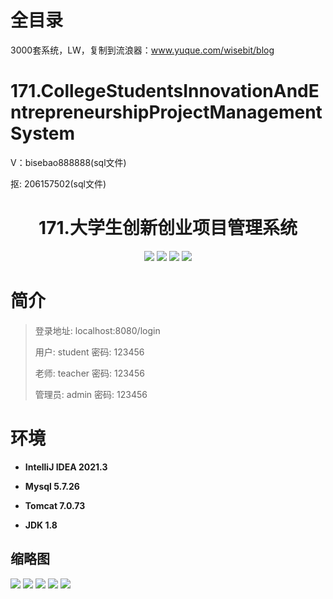# 全目录

3000套系统，LW，复制到流浪器：www.yuque.com/wisebit/blog

# 171.CollegeStudentsInnovationAndEntrepreneurshipProjectManagementSystem

<p>V：bisebao888888(sql文件)</p>
<p>抠: 206157502(sql文件)</p>

<p><h1 align="center">171.大学生创新创业项目管理系统</h1></p>


<p align="center">
	<img src="https://img.shields.io/badge/jdk-1.8-orange.svg"/>
    <img src="https://img.shields.io/badge/spring-5.x-lightgrey.svg"/>
    <img src="https://img.shields.io/badge/springmvc-3.x-blue.svg"/>
    <img src="https://img.shields.io/badge/mybatis-5.x-yellow.svg"/>
</p>

# 简介
>
> 

> 登录地址: localhost:8080/login
>
> 用户: student 密码: 123456
>
> 老师: teacher 密码: 123456
> 
> 管理员: admin   密码: 123456
>

# 环境

- <b>IntelliJ IDEA 2021.3</b>

- <b>Mysql 5.7.26</b>

- <b>Tomcat 7.0.73</b>

- <b>JDK 1.8</b>




## 缩略图
![](https://bitwise.oss-cn-heyuan.aliyuncs.com/2024/9/10/07c93c7c-1d4d-4937-964d-0fead5a2e236.png)
![](https://bitwise.oss-cn-heyuan.aliyuncs.com/2024/9/10/1c575ebc-af37-4104-9e32-485b42553f01.png)
![](https://bitwise.oss-cn-heyuan.aliyuncs.com/2024/9/10/3ed38828-db9d-4181-b7c1-60f08a7bdcd9.png)
![](https://bitwise.oss-cn-heyuan.aliyuncs.com/2024/9/10/8ada339a-84e4-40c0-a2c8-73e142496b96.png)
![](https://bitwise.oss-cn-heyuan.aliyuncs.com/2024/9/10/25554779-d3f0-460f-945f-a951c42f1b6a.png)



